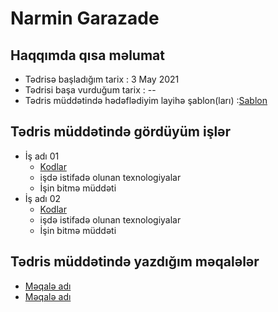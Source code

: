# Narmin Garazade
## Haqqımda qısa məlumat
- Tədrisə başladığım tarix : 3 May 2021
- Tədrisi başa vurduğum tarix : --
- Tədris müddətində hədəflədiyim layihə şablon(ları) :[Sablon](https://preview.themeforest.net/item/green-nature-environmental-nonprofit-wp-theme/full_screen_preview/13225606clickid=QvqQ00QxfxyLTxPwUx0Mo3EoUkBzs4xD2UHMTE0&iradid=275988&iradtype=ONLINE_TRACKING_LINK&irgwc=1&irmptype=mediapartner&irpid=1310690&mp_value1=&utm_campaign=af_impact_radius_1310690&utm_medium=affiliate&utm_source=impact_radius)
## Tədris müddətində gördüyüm işlər
- İş adı 01
  - [Kodlar]()
  - işdə istifadə olunan texnologiyalar
  - İşin bitmə müddəti
- İş adı 02
  - [Kodlar]()
  - işdə istifadə olunan texnologiyalar
  - İşin bitmə müddəti
## Tədris müddətində yazdığım məqalələr
- [Məqalə adı]()
- [Məqalə adı]()

